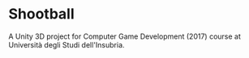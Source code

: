 # Shootball

A Unity 3D project for Computer Game Development (2017) course at Università degli Studi dell'Insubria.